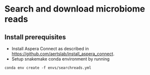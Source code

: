 # Search and download microbiome reads

## Install prerequisites

- Install Aspera Connect as described in https://github.com/aertslab/install_aspera_connect.
- Setup snakemake conda environment by running
```
conda env create -f envs/searchreads.yml
```

